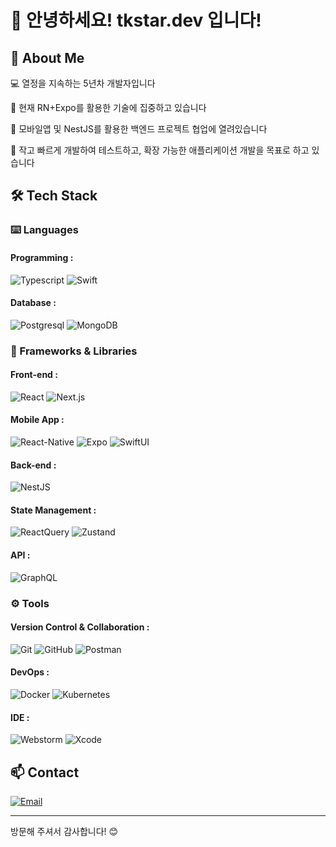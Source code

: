 # 👋 안녕하세요! tkstar.dev 입니다!

## 🚀 About Me
💻 열정을 지속하는 5년차 개발자입니다

🌱 현재 RN+Expo를 활용한 기술에 집중하고 있습니다

👥 모바일앱 및 NestJS를 활용한 백엔드 프로젝트 협업에 열려있습니다

🎯 작고 빠르게 개발하여 테스트하고, 확장 가능한 애플리케이션 개발을 목표로 하고 있습니다

## 🛠 Tech Stack

### ⌨️ Languages
#### Programming : 
![Typescript](https://img.shields.io/badge/-TypeScript-3178C6?style=for-the-badge&logo=TypeScript&logoColor=white)
![Swift](https://img.shields.io/badge/-Swift-F05138?style=for-the-badge&logo=swift&logoColor=white)
#### Database : 
![Postgresql](https://img.shields.io/badge/-PostgreSQL-4169E1?style=for-the-badge&logo=PostgreSQL&logoColor=white)
![MongoDB](https://img.shields.io/badge/-MongoDB-47A248?style=for-the-badge&logo=MongoDB&logoColor=white)

### 🧩 Frameworks & Libraries
#### Front-end : 
![React](https://img.shields.io/badge/-React-61DAFB?style=for-the-badge&logo=React&logoColor=black)
![Next.js](https://img.shields.io/badge/-Next.js-000?style=for-the-badge&logo=Next.js&logoColor=white)
#### Mobile App : 
![React-Native](https://img.shields.io/badge/-React--Native-61DAFB?style=for-the-badge&logo=React&logoColor=black)
![Expo](https://img.shields.io/badge/-Expo-000020?style=for-the-badge&logo=Expo&logoColor=white)
![SwiftUI](https://img.shields.io/badge/-Swift_UI-F05138?style=for-the-badge&logo=swift&logoColor=white)
#### Back-end : 
![NestJS](https://img.shields.io/badge/-NestJS-E0234E?style=for-the-badge&logo=NestJS&logoColor=white)
#### State Management : 
![ReactQuery](https://img.shields.io/badge/-React_Query-FF4154?style=for-the-badge&logo=reactquery&logoColor=white)
![Zustand](https://img.shields.io/badge/-Zustand-brown?style=for-the-badge)
#### API : 
![GraphQL](https://img.shields.io/badge/-GraphQL-E10098?style=for-the-badge&logo=graphql&logoColor=white)

### ⚙️ Tools
#### Version Control & Collaboration :
![Git](https://img.shields.io/badge/-Git-F05032?style=for-the-badge&logo=Git&logoColor=white)
![GitHub](https://img.shields.io/badge/-GitHub-181818?style=for-the-badge&logo=GitHub&logoColor=white)
![Postman](https://img.shields.io/badge/-Postman-FF6C37?style=for-the-badge&logo=Postman&logoColor=white)

#### DevOps :
![Docker](https://img.shields.io/badge/-Docker-2496ED?style=for-the-badge&logo=Docker&logoColor=white)
![Kubernetes](https://img.shields.io/badge/-Kubernetes-326CE5?style=for-the-badge&logo=Kubernetes&logoColor=white)

#### IDE :
![Webstorm](https://img.shields.io/badge/-Webstorm-000?style=for-the-badge&logo=Webstorm&logoColor=white)
![Xcode](https://img.shields.io/badge/-Xcode-147EFB?style=for-the-badge&logo=Xcode&logoColor=white)

## 📫 Contact
[![Email](https://img.shields.io/badge/86tkstar@gmail.com-EA4335?style=for-the-badge&logo=gmail&logoColor=white)](mailto:86tkstar@gmail.com)

[//]: # (<br>)

[//]: # ()
[//]: # (## 📈 GitHub 통계)

[//]: # (![Your GitHub Stats]&#40;https://github-readme-stats.vercel.app/api?username=onepunch-tk&show_icons=true&theme=radical&#41;)

[//]: # (## 🏆 주요 프로젝트)

[//]: # (### Project 1)

[//]: # (- 프로젝트 설명)

[//]: # (- 사용된 기술: React, Node.js, MongoDB)

[//]: # (- [레포지토리 링크])

[//]: # ()
[//]: # (### Project 2)

[//]: # (- 프로젝트 설명)

[//]: # (- 사용된 기술: Spring Boot, MySQL)

[//]: # (- [레포지토리 링크])

[//]: # ()
[//]: # (## 📫 연락처)

[//]: # (- 이메일: your.email@example.com)

[//]: # (- 블로그: [블로그 링크])

[//]: # (- LinkedIn: [LinkedIn 프로필 링크])

[//]: # ()
[//]: # (## 🎯 2024년 목표)

[//]: # (- [ ] 새로운 프로그래밍 언어 1개 습득)

[//]: # (- [ ] 오픈소스 프로젝트 기여)

[//]: # (- [ ] 기술 블로그 시작하기)

---
방문해 주셔서 감사합니다! 😊

